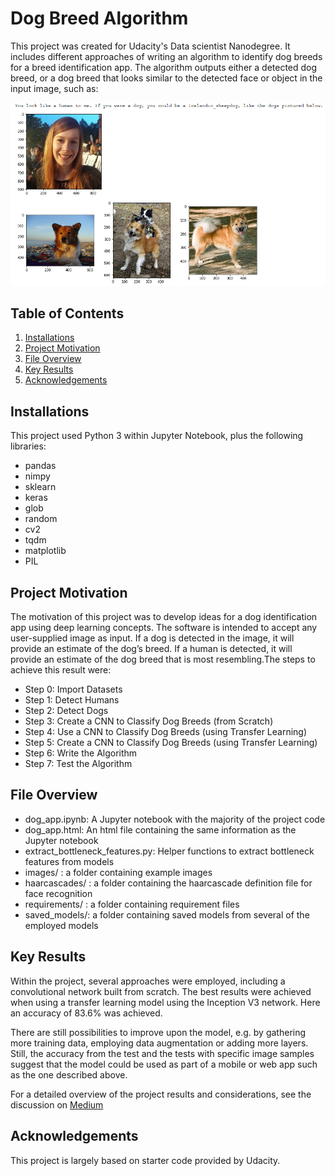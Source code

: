 # Dog Breed Algorithm
This project was created for Udacity's Data scientist Nanodegree. It includes different approaches of writing an algorithm to identify dog breeds for a breed identification app. The algorithm outputs either a detected dog breed, or a dog breed that looks similar to the detected face or object in the input image, such as:

![Image of app output](https://github.com/marenjulia/dog-breed-algorithm/blob/main/images/algorithm_output_example.PNG)

## Table of Contents
1. [Installations](#installations)
2. [Project Motivation](#motivation)
3. [File Overview](#overview)
4. [Key Results](#results)
4. [Acknowledgements](#acknowledgements)

## <a id="installations"/> Installations

This project used Python 3 within Jupyter Notebook, plus the following libraries: 
- pandas
- nimpy
- sklearn
- keras
- glob
- random
- cv2
- tqdm
- matplotlib
- PIL

## <a id="motivation"/> Project Motivation

The motivation of this project was to develop ideas for a dog identification app using deep learning concepts. The software is intended to accept any user-supplied image as input. If a dog is detected in the image, it will provide an estimate of the dog’s breed. If a human is detected, it will provide an estimate of the dog breed that is most resembling.The steps to achieve this result were:
* Step 0: Import Datasets
* Step 1: Detect Humans
* Step 2: Detect Dogs
* Step 3: Create a CNN to Classify Dog Breeds (from Scratch)
* Step 4: Use a CNN to Classify Dog Breeds (using Transfer Learning)
* Step 5: Create a CNN to Classify Dog Breeds (using Transfer Learning)
* Step 6: Write the Algorithm
* Step 7: Test the Algorithm

##  <a id="overview"/> File Overview

* dog_app.ipynb: A Jupyter notebook with the majority of the project code
* dog_app.html: An html file containing the same information as the Jupyter notebook
* extract_bottleneck_features.py: Helper functions to extract bottleneck features from models
* images/ : a folder containing example images
* haarcascades/ : a folder containing the haarcascade definition file for face recognition
* requirements/ : a folder containing requirement files
* saved_models/: a folder containing saved models from several of the employed models

## <a id="results"/> Key Results 

Within the project, several approaches were employed, including a convolutional network built from scratch. The best results were achieved when using a transfer learning model using the Inception V3 network. Here an accuracy of 83.6% was achieved.

There are still possibilities to improve upon the model, e.g. by gathering more training data, employing data augmentation or adding more layers. Still, the accuracy from the test and the tests with specific image samples suggest that the model could be used as part of a mobile or web app such as the one described above.

For a detailed overview of the project results and considerations, see the discussion on [Medium](https://maren-zoller.medium.com/which-dog-breed-are-you-9a3f4fb0dc65)

## <a id="acknowledgements"/> Acknowledgements 

This project is largely based on starter code provided by Udacity. 
